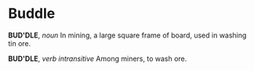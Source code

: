 # Buddle

**BUD'DLE**, _noun_ In mining, a large square frame of board, used in washing tin ore.

**BUD'DLE**, _verb intransitive_ Among miners, to wash ore.